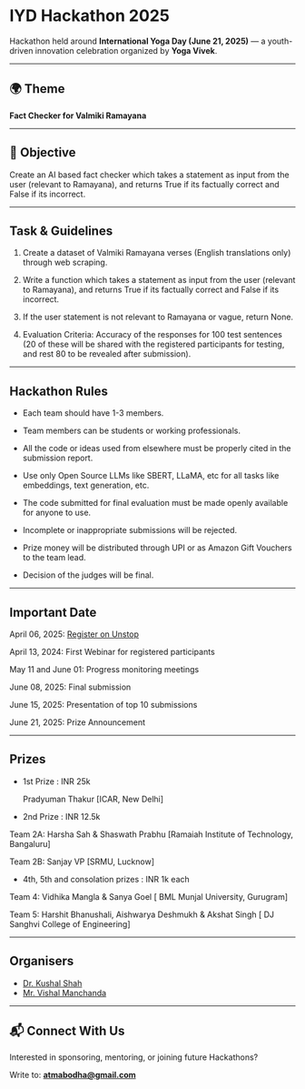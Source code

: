 # IYD Hackathon 2025

Hackathon held around **International Yoga Day (June 21, 2025)** — a youth-driven innovation celebration organized by **Yoga Vivek**.

---

## 🌍 Theme

**Fact Checker for Valmiki Ramayana**

---

## 🎯 Objective

Create an AI based fact checker which takes a statement as input from the user (relevant to Ramayana), and returns True if its factually correct and False if its incorrect.

---

## Task & Guidelines

1. Create a dataset of Valmiki Ramayana verses (English translations only) through web scraping.

2. Write a function which takes a statement as input from the user (relevant to Ramayana), and returns True if its factually correct and False if its incorrect.

3. If the user statement is not relevant to Ramayana or vague, return None.

4. Evaluation Criteria: Accuracy of the responses for 100 test sentences (20 of these will be shared with the registered participants for testing, and rest 80 to be revealed after submission).

---

## Hackathon Rules

- Each team should have 1-3 members.

- Team members can be students or working professionals.

- All the code or ideas used from elsewhere must be properly cited in the submission report.

- Use only Open Source LLMs like SBERT, LLaMA, etc for all tasks like embeddings, text generation, etc.

- The code submitted for final evaluation must be made openly available for anyone to use.

- Incomplete or inappropriate submissions will be rejected.

- Prize money will be distributed through UPI or as Amazon Gift Vouchers to the team lead.

- Decision of the judges will be final.

---

## Important Date

April 06, 2025: [Register on Unstop](https://unstop.com/o/QX843J0?lb=t3y5qqWx)

April 13, 2024: First Webinar for registered participants

May 11 and June 01: Progress monitoring meetings

June 08, 2025: Final submission

June 15, 2025: Presentation of top 10 submissions

June 21, 2025: Prize Announcement

---

## Prizes

- 1st Prize : INR 25k

  Pradyuman Thakur [ICAR, New Delhi]

- 2nd Prize : INR 12.5k

Team 2A: Harsha Sah & Shaswath Prabhu [Ramaiah Institute of Technology, Bangaluru]

Team 2B: Sanjay VP [SRMU, Lucknow]

- 4th, 5th and consolation prizes : INR 1k each

Team 4: Vidhika Mangla & Sanya Goel [ BML Munjal University, Gurugram]

Team 5: Harshit Bhanushali, Aishwarya Deshmukh & Akshat Singh [ DJ Sanghvi College of Engineering]

---

## Organisers

- [Dr. Kushal Shah](https://www.linkedin.com/in/kushal-shah-95b9a3b/)
- [Mr. Vishal Manchanda](https://www.linkedin.com/in/vishal-manchanda-097a6643/)

---

## 📬 Connect With Us

Interested in sponsoring, mentoring, or joining future Hackathons?

Write to: **atmabodha@gmail.com**
